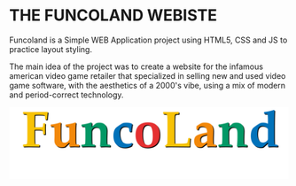 # THE FUNCOLAND WEBISTE

Funcoland is a Simple WEB Application project using HTML5, CSS and JS to practice layout styling.

The main idea of the project was to create a website for the infamous american video game retailer that specialized in selling new and used video game software, with the aesthetics of a 2000's vibe, using a mix of modern and period-correct technology.

![image](img/funcolandlogo.png)
